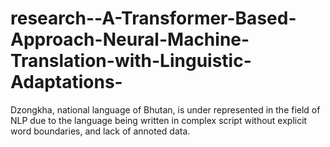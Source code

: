 # research--A-Transformer-Based-Approach-Neural-Machine-Translation-with-Linguistic-Adaptations-
Dzongkha, national language of Bhutan, is under represented in the field of NLP due to the language being written in complex script without explicit word boundaries, and lack of annoted data. 
